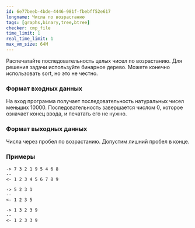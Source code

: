 ```yaml
---
id: 6e77beeb-4bde-4446-981f-fbebff52e617
longname: Числа по возрастанию
tags: [graphs,binary,tree,btree]
checker: cmp_file
time_limit: 1
real_time_limit: 1
max_vm_size: 64M
---
```


Распечатайте последовательность целых чисел по возрастанию. Для решения задачи используйте бинарное дерево. Можете конечно использовать sort, но это не честно.

### Формат входных данных

На вход программа получает последовательность натуральных чисел меньших 10000. Последовательность завершается числом 0, которое означает конец ввода, и печатать его не нужно.

### Формат выходных данных

Числа через пробел по возрастанию. Допустим лишний пробел в конце.

### Примеры

```
-> 7 3 2 1 9 5 4 6 8
--
<- 1 2 3 4 5 6 7 8 9
```

```
-> 5 2 3 1
--
<- 1 2 3 5
```

```
-> 1 3 2 3 9
--
<- 1 2 3 3 9
```
